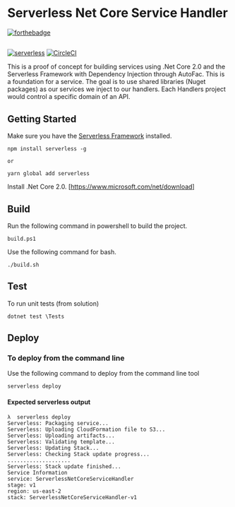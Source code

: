 ﻿# Serverless Net Core Service Handler
[![forthebadge](https://forthebadge.com/images/badges/60-percent-of-the-time-works-every-time.svg)](https://forthebadge.com)
##
[![serverless](https://dl.dropboxusercontent.com/s/d6opqwym91k0roz/serverless_badge_v3.svg)](http://www.serverless.com)
[![CircleCI](https://circleci.com/gh/mjmitchell86/ServerlessNetCoreServiceHandler.svg?style=svg)](https://circleci.com/gh/mjmitchell86/ServerlessNetCoreServiceHandler)

This is a proof of concept for building services using .Net Core 2.0 and the Serverless Framework with Dependency Injection through AutoFac.  This is a foundation for a service.  The goal is to use shared libraries (Nuget packages) as our services we inject to our handlers.  Each Handlers project would control a specific domain of an API.

## Getting Started

Make sure you have the [Serverless Framework](http://www.serverless.com) installed.
```
npm install serverless -g

or

yarn global add serverless 
```

Install .Net Core 2.0. 
[https://www.microsoft.com/net/download]


## Build

Run the following command in powershell to build the project.
```
build.ps1
```

Use the following command for bash.
```
./build.sh
```

## Test
To run unit tests (from solution)
```
dotnet test \Tests
```

## Deploy


### To deploy from the command line
Use the following command to deploy from the command line tool
```
serverless deploy
```

#### Expected serverless output
```
λ  serverless deploy                                                                  
Serverless: Packaging service...                                                      
Serverless: Uploading CloudFormation file to S3...                                    
Serverless: Uploading artifacts...                                                    
Serverless: Validating template...                                                    
Serverless: Updating Stack...                                                         
Serverless: Checking Stack update progress...                                         
....................                                                                  
Serverless: Stack update finished...                                                  
Service Information                                                                   
service: ServerlessNetCoreServiceHandler                                            
stage: v1                                                                             
region: us-east-2                                                              
stack: ServerlessNetCoreServiceHandler-v1                                    
```
